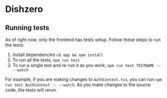 # Dishzero

## Running tests
As of right now, only the frontend has tests setup. Follow these steps to run the tests:

1. Install dependencies `cd app && npm install`
2. To run all the tests, `npm run test`
3. To run a single test and re-run it as you work, `npm run test TESTNAME -- --watch`

For example, if you are making changes to `AuthContext.tsx`, you can run `npm run test AuthContext -- --watch`. As you make changes to the source code, the tests will rerun.